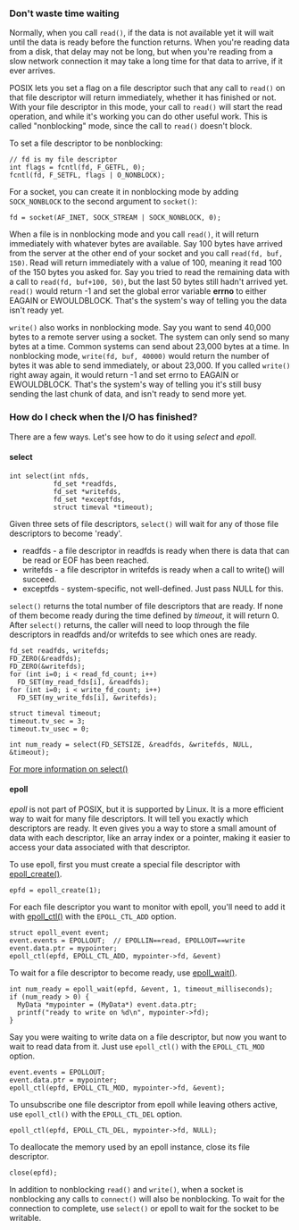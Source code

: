 ### Don't waste time waiting

Normally, when you call `read()`, if the data is not available yet it will wait until the data is ready before the function returns.  When you're reading data from a disk, that delay may not be long, but when you're reading from a slow network connection it may take a long time for that data to arrive, if it ever arrives.  

POSIX lets you set a flag on a file descriptor such that any call to `read()` on that file descriptor will return immediately, whether it has finished or not.  With your file descriptor in this mode, your call to `read()` will start
the read operation, and while it's working you can do other useful work.  This is called "nonblocking" mode,
since the call to `read()` doesn't block.

To set a file descriptor to be nonblocking:

    // fd is my file descriptor
    int flags = fcntl(fd, F_GETFL, 0);
    fcntl(fd, F_SETFL, flags | O_NONBLOCK);

For a socket, you can create it in nonblocking mode by adding `SOCK_NONBLOCK` to the second argument to `socket()`:

    fd = socket(AF_INET, SOCK_STREAM | SOCK_NONBLOCK, 0);

When a file is in nonblocking mode and you call `read()`, it will return immediately with whatever bytes are available.
Say 100 bytes have arrived from the server at the other end of your socket and you call `read(fd, buf, 150)`.
Read will return immediately with a value of 100, meaning it read 100 of the 150 bytes you asked for.
Say you tried to read the remaining data with a call to `read(fd, buf+100, 50)`, but the last 50 bytes still hadn't
arrived yet.  `read()` would return -1 and set the global error variable **errno** to either
EAGAIN or EWOULDBLOCK.  That's the system's way of telling you the data isn't ready yet.

`write()` also works in nonblocking mode.  Say you want to send 40,000 bytes to a remote server using a socket.
The system can only send so many bytes at a time. Common systems can send about 23,000 bytes at a time. In nonblocking mode, `write(fd, buf, 40000)` would return the number of bytes it was able to
send immediately, or about 23,000.  If you called `write()` right away again, it would return -1 and set errno to
EAGAIN or EWOULDBLOCK. That's the system's way of telling you it's still busy sending the last chunk of data,
and isn't ready to send more yet.

### How do I check when the I/O has finished?

There are a few ways.  Let's see how to do it using *select* and *epoll*.

#### select

    int select(int nfds, 
               fd_set *readfds, 
               fd_set *writefds,
               fd_set *exceptfds, 
               struct timeval *timeout);

Given three sets of file descriptors, `select()` will wait for any of those file descriptors to become 'ready'.
* readfds - a file descriptor in readfds is ready when there is data that can be read or EOF has been reached.
* writefds - a file descriptor in writefds is ready when a call to write() will succeed.
* exceptfds - system-specific, not well-defined.  Just pass NULL for this.

`select()` returns the total number of file descriptors that are ready.  If none of them become
ready during the time defined by *timeout*, it will return 0.  After `select()` returns, the 
caller will need to loop
through the file descriptors in readfds and/or writefds to see which ones are ready.

    fd_set readfds, writefds;
    FD_ZERO(&readfds);
    FD_ZERO(&writefds);
    for (int i=0; i < read_fd_count; i++)
      FD_SET(my_read_fds[i], &readfds);
    for (int i=0; i < write_fd_count; i++)
      FD_SET(my_write_fds[i], &writefds);

    struct timeval timeout;
    timeout.tv_sec = 3;
    timeout.tv_usec = 0;

    int num_ready = select(FD_SETSIZE, &readfds, &writefds, NULL, &timeout);

[For more information on select()](http://pubs.opengroup.org/onlinepubs/9699919799/functions/select.html)

#### epoll

*epoll* is not part of POSIX, but it is supported by Linux.  It is a more efficient way to wait for many
file descriptors.  It will tell you exactly which descriptors are ready. It even gives you a way to store
a small amount of data with each descriptor, like an array index or a pointer, making it easier to access
your data associated with that descriptor.

To use epoll, first you must create a special file descriptor with [epoll_create()](http://linux.die.net/man/2/epoll_create).  

    epfd = epoll_create(1);

For each file descriptor you want to monitor with epoll, you'll need to add it with [epoll_ctl()](http://linux.die.net/man/2/epoll_ctl) with the `EPOLL_CTL_ADD` option.

    struct epoll_event event;
    event.events = EPOLLOUT;  // EPOLLIN==read, EPOLLOUT==write
    event.data.ptr = mypointer;
    epoll_ctl(epfd, EPOLL_CTL_ADD, mypointer->fd, &event)

To wait for a file descriptor to become ready, use [epoll_wait()](http://linux.die.net/man/2/epoll_wait).

    int num_ready = epoll_wait(epfd, &event, 1, timeout_milliseconds);
    if (num_ready > 0) {
      MyData *mypointer = (MyData*) event.data.ptr;
      printf("ready to write on %d\n", mypointer->fd);
    }

Say you were waiting to write data on a file descriptor, but now you want to wait to read data from it.
Just use `epoll_ctl()` with the `EPOLL_CTL_MOD` option.

    event.events = EPOLLOUT;
    event.data.ptr = mypointer;
    epoll_ctl(epfd, EPOLL_CTL_MOD, mypointer->fd, &event);

To unsubscribe one file descriptor from epoll while leaving others active, use `epoll_ctl()` with the `EPOLL_CTL_DEL` option.

    epoll_ctl(epfd, EPOLL_CTL_DEL, mypointer->fd, NULL);

To deallocate the memory used by an epoll instance, close its file descriptor.

    close(epfd);

In addition to nonblocking `read()` and `write()`, when a socket is nonblocking any calls to `connect()` will also be
nonblocking. To wait for the connection to complete, use `select()` or epoll to wait for the socket to be writable.

